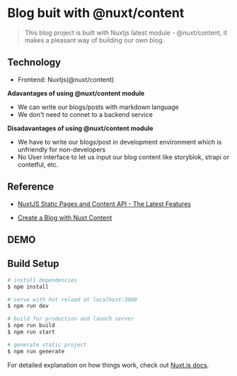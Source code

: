 # Blog buit with @nuxt/content 

> This blog project is built with Nuxtjs latest module - @nuxt/content, it makes a pleasant way of building our own blog.

## Technology
- Frontend: Nuxtjs(@nuxt/content)
  
**Adavantages of using @nuxt/content module**
- We can write our blogs/posts with markdown language
- We don't need to connet to a backend service

**Disadavantages of using @nuxt/content module**
- We have to write our blogs/post in development environment which is unfriendly for non-developers
- No User interface to let us input our blog content like storyblok, strapi or contetful, etc.
  
## Reference
- [NuxtJS Static Pages and Content API - The Latest Features](https://www.youtube.com/watch?v=syD1Z55X8fQ)
<!-- <br> -->
- [Create a Blog with Nuxt Content](https://nuxtjs.org/blog/creating-blog-with-nuxt-content)

## DEMO
[]()

## Build Setup

```bash
# install dependencies
$ npm install

# serve with hot reload at localhost:3000
$ npm run dev

# build for production and launch server
$ npm run build
$ npm run start

# generate static project
$ npm run generate
```

For detailed explanation on how things work, check out [Nuxt.js docs](https://nuxtjs.org).
